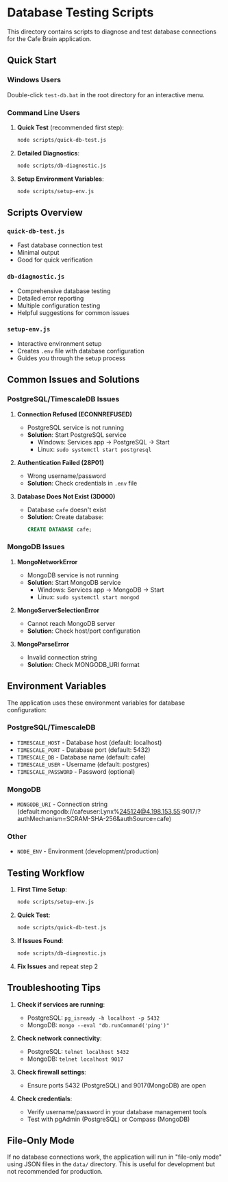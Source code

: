 # Database Testing Scripts

This directory contains scripts to diagnose and test database connections for the Cafe Brain application.

## Quick Start

### Windows Users
Double-click `test-db.bat` in the root directory for an interactive menu.

### Command Line Users

1. **Quick Test** (recommended first step):
   ```bash
   node scripts/quick-db-test.js
   ```

2. **Detailed Diagnostics**:
   ```bash
   node scripts/db-diagnostic.js
   ```

3. **Setup Environment Variables**:
   ```bash
   node scripts/setup-env.js
   ```

## Scripts Overview

### `quick-db-test.js`
- Fast database connection test
- Minimal output
- Good for quick verification

### `db-diagnostic.js`
- Comprehensive database testing
- Detailed error reporting
- Multiple configuration testing
- Helpful suggestions for common issues

### `setup-env.js`
- Interactive environment setup
- Creates `.env` file with database configuration
- Guides you through the setup process

## Common Issues and Solutions

### PostgreSQL/TimescaleDB Issues

1. **Connection Refused (ECONNREFUSED)**
   - PostgreSQL service is not running
   - **Solution**: Start PostgreSQL service
     - Windows: Services app → PostgreSQL → Start
     - Linux: `sudo systemctl start postgresql`

2. **Authentication Failed (28P01)**
   - Wrong username/password
   - **Solution**: Check credentials in `.env` file

3. **Database Does Not Exist (3D000)**
   - Database `cafe` doesn't exist
   - **Solution**: Create database:
     ```sql
     CREATE DATABASE cafe;
     ```

### MongoDB Issues

1. **MongoNetworkError**
   - MongoDB service is not running
   - **Solution**: Start MongoDB service
     - Windows: Services app → MongoDB → Start
     - Linux: `sudo systemctl start mongod`

2. **MongoServerSelectionError**
   - Cannot reach MongoDB server
   - **Solution**: Check host/port configuration

3. **MongoParseError**
   - Invalid connection string
   - **Solution**: Check MONGODB_URI format

## Environment Variables

The application uses these environment variables for database configuration:

### PostgreSQL/TimescaleDB
- `TIMESCALE_HOST` - Database host (default: localhost)
- `TIMESCALE_PORT` - Database port (default: 5432)
- `TIMESCALE_DB` - Database name (default: cafe)
- `TIMESCALE_USER` - Username (default: postgres)
- `TIMESCALE_PASSWORD` - Password (optional)

### MongoDB
- `MONGODB_URI` - Connection string (default:mongodb://cafeuser:Lynx%245124@4.198.153.55:9017/?authMechanism=SCRAM-SHA-256&authSource=cafe)

### Other
- `NODE_ENV` - Environment (development/production)

## Testing Workflow

1. **First Time Setup**:
   ```bash
   node scripts/setup-env.js
   ```

2. **Quick Test**:
   ```bash
   node scripts/quick-db-test.js
   ```

3. **If Issues Found**:
   ```bash
   node scripts/db-diagnostic.js
   ```

4. **Fix Issues** and repeat step 2

## Troubleshooting Tips

1. **Check if services are running**:
   - PostgreSQL: `pg_isready -h localhost -p 5432`
   - MongoDB: `mongo --eval "db.runCommand('ping')"`

2. **Check network connectivity**:
   - PostgreSQL: `telnet localhost 5432`
   - MongoDB: `telnet localhost 9017`

3. **Check firewall settings**:
   - Ensure ports 5432 (PostgreSQL) and 9017(MongoDB) are open

4. **Check credentials**:
   - Verify username/password in your database management tools
   - Test with pgAdmin (PostgreSQL) or Compass (MongoDB)

## File-Only Mode

If no database connections work, the application will run in "file-only mode" using JSON files in the `data/` directory. This is useful for development but not recommended for production.
